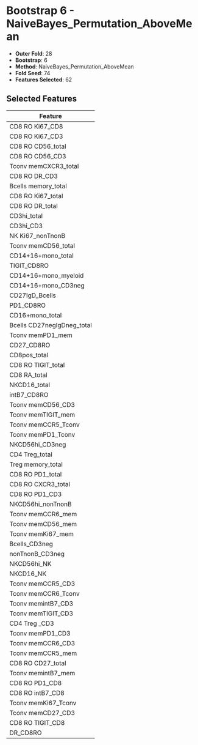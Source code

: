 # Bootstrap 6 - NaiveBayes_Permutation_AboveMean

- **Outer Fold**: 28
- **Bootstrap**: 6
- **Method**: NaiveBayes_Permutation_AboveMean
- **Fold Seed**: 74
- **Features Selected**: 62

## Selected Features

| Feature |
|---------|
| CD8 RO Ki67_CD8 |
| CD8  RO Ki67_CD3 |
| CD8 RO CD56_total |
| CD8 RO CD56_CD3 |
| Tconv memCXCR3_total |
| CD8 RO DR_CD3 |
| Bcells memory_total |
| CD8 RO Ki67_total |
| CD8 RO DR_total |
| CD3hi_total |
| CD3hi_CD3 |
| NK Ki67_nonTnonB |
| Tconv memCD56_total |
| CD14+16+mono_total |
| TIGIT_CD8RO |
| CD14+16+mono_myeloid |
| CD14+16+mono_CD3neg |
| CD27IgD_Bcells |
| PD1_CD8RO |
| CD16+mono_total |
| Bcells CD27negIgDneg_total |
| Tconv memPD1_mem |
| CD27_CD8RO |
| CD8pos_total |
| CD8 RO TIGIT_total |
| CD8 RA_total |
| NKCD16_total |
| intB7_CD8RO |
| Tconv memCD56_CD3 |
| Tconv memTIGIT_mem |
| Tconv memCCR5_Tconv |
| Tconv memPD1_Tconv |
| NKCD56hi_CD3neg |
| CD4 Treg_total |
| Treg memory_total |
| CD8 RO PD1_total |
| CD8 RO CXCR3_total |
| CD8 RO PD1_CD3 |
| NKCD56hi_nonTnonB |
| Tconv memCCR6_mem |
| Tconv memCD56_mem |
| Tconv memKi67_mem |
| Bcells_CD3neg |
| nonTnonB_CD3neg |
| NKCD56hi_NK |
| NKCD16_NK |
| Tconv memCCR5_CD3 |
| Tconv memCCR6_Tconv |
| Tconv memintB7_CD3 |
| Tconv memTIGIT_CD3 |
| CD4 Treg _CD3 |
| Tconv memPD1_CD3 |
| Tconv memCCR6_CD3 |
| Tconv memCCR5_mem |
| CD8 RO CD27_total |
| Tconv memintB7_mem |
| CD8 RO PD1_CD8 |
| CD8 RO intB7_CD8 |
| Tconv memKi67_Tconv |
| Tconv memCD27_CD3 |
| CD8 RO TIGIT_CD8 |
| DR_CD8RO |
